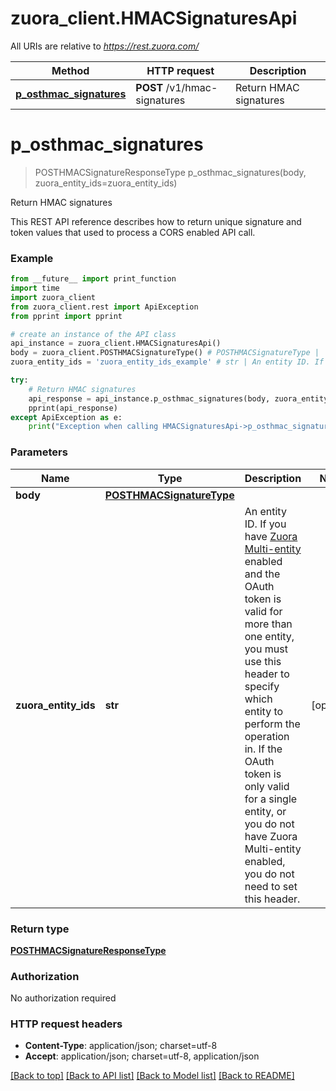 # zuora_client.HMACSignaturesApi

All URIs are relative to *https://rest.zuora.com/*

Method | HTTP request | Description
------------- | ------------- | -------------
[**p_osthmac_signatures**](HMACSignaturesApi.md#p_osthmac_signatures) | **POST** /v1/hmac-signatures | Return HMAC signatures

# **p_osthmac_signatures**
> POSTHMACSignatureResponseType p_osthmac_signatures(body, zuora_entity_ids=zuora_entity_ids)

Return HMAC signatures

This REST API reference describes how to return unique signature and token values that used to process a CORS enabled API call. 

### Example
```python
from __future__ import print_function
import time
import zuora_client
from zuora_client.rest import ApiException
from pprint import pprint

# create an instance of the API class
api_instance = zuora_client.HMACSignaturesApi()
body = zuora_client.POSTHMACSignatureType() # POSTHMACSignatureType | 
zuora_entity_ids = 'zuora_entity_ids_example' # str | An entity ID. If you have [Zuora Multi-entity](https://knowledgecenter.zuora.com/BB_Introducing_Z_Business/Multi-entity) enabled and the OAuth token is valid for more than one entity, you must use this header to specify which entity to perform the operation in. If the OAuth token is only valid for a single entity, or you do not have Zuora Multi-entity enabled, you do not need to set this header.  (optional)

try:
    # Return HMAC signatures
    api_response = api_instance.p_osthmac_signatures(body, zuora_entity_ids=zuora_entity_ids)
    pprint(api_response)
except ApiException as e:
    print("Exception when calling HMACSignaturesApi->p_osthmac_signatures: %s\n" % e)
```

### Parameters

Name | Type | Description  | Notes
------------- | ------------- | ------------- | -------------
 **body** | [**POSTHMACSignatureType**](POSTHMACSignatureType.md)|  | 
 **zuora_entity_ids** | **str**| An entity ID. If you have [Zuora Multi-entity](https://knowledgecenter.zuora.com/BB_Introducing_Z_Business/Multi-entity) enabled and the OAuth token is valid for more than one entity, you must use this header to specify which entity to perform the operation in. If the OAuth token is only valid for a single entity, or you do not have Zuora Multi-entity enabled, you do not need to set this header.  | [optional] 

### Return type

[**POSTHMACSignatureResponseType**](POSTHMACSignatureResponseType.md)

### Authorization

No authorization required

### HTTP request headers

 - **Content-Type**: application/json; charset=utf-8
 - **Accept**: application/json; charset=utf-8, application/json

[[Back to top]](#) [[Back to API list]](../README.md#documentation-for-api-endpoints) [[Back to Model list]](../README.md#documentation-for-models) [[Back to README]](../README.md)

